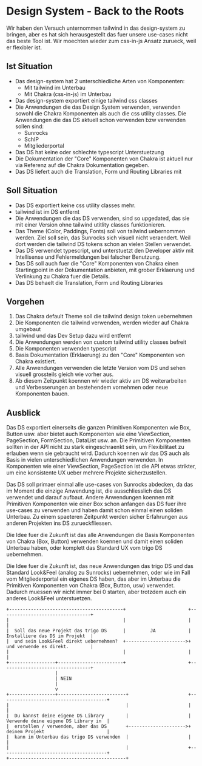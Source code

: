 # Design System  - Back to the Roots

Wir haben den Versuch unternommen tailwind in das design-system zu bringen, aber es hat sich herausgestellt das fuer unsere use-cases nicht das beste Tool ist. Wir moechten wieder zum css-in-js Ansatz zurueck, weil er flexibler ist.

## Ist Situation

- Das design-system hat 2 unterschiedliche Arten von Komponenten:
    - Mit tailwind im Unterbau
    - Mit Chakra (css-in-js) im Unterbau
- Das design-system exportiert einige tailwind css classes
- Die Anwendungen die das Design System verwenden, verwenden sowohl die Chakra Komponenten als auch die css utility classes. Die Anwendungen die das DS aktuell schon verwenden bzw verwenden sollen sind:
    - Sunrocks
    - SchIP
    - Mitgliederportal
- Das DS hat keine oder schlechte typescript Unterstuetzung
- Die Dokumentation der "Core" Komponenten von Chakra ist aktuell nur via Referenz auf die Chakra Dokumentation gegeben.
- Das DS liefert auch die Translation, Form und Routing Libraries mit

## Soll Situation

- Das DS exportiert keine css utility classes mehr.
- tailwind ist im DS entfernt
- Die Anwendungen die das DS verwenden, sind so upgedated, das sie mit einer Version ohne tailwind utitlity classes funktionieren.
- Das Theme (Color, Paddings, Fonts) soll von tailwind uebernommen werden. Ziel soll sein, das Sunrocks sich visuell nicht veraendert. Weil dort werden die tailwind DS tokens schon an vielen Stellen verwendet.
- Das DS verwendet typescript, und unterstuetzt den Developer aktiv mit Intellisense und Fehlermeldungen bei falscher Benutzung.
- Das DS soll auch fuer die "Core" Komponenten von Chakra einen Startingpoint in der Dokumentation anbieten, mit grober Erklaerung und Verlinkung zu Chakra fuer die Details.
- Das DS behaelt die Translation, Form und Routing Libraries

## Vorgehen

1. Das Chakra default Theme soll die tailwind design token uebernehmen
2. Die Komponenten die tailwind verwenden, werden wieder auf Chakra umgebaut
3. tailwind und das Dev Setup dazu wird entfernt
4. Die Anwendungen werden von custom tailwind utility classes befreit
5. Die Komponenten verwenden typescript
6. Basis Dokumentation (Erklaerung) zu den "Core" Komponenten von Chakra existiert.
7. Alle Anwendungen verwenden die letzte Version vom DS und sehen visuell grossteils gleich wie vorher aus.
8. Ab diesem Zeitpunkt koennen wir wieder aktiv am DS weiterarbeiten und Verbesserungen an bestehendem vornehmen oder neue Komponenten bauen.

## Ausblick

Das DS exportiert einerseits die ganzen Primitiven Komponenten wie Box, Button usw. aber bietet auch Komponenten wie eine ViewSection, PageSection, FormSection, DataList usw. an. Die Primitiven Komponenten sollten in der API nicht zu stark eingeschraenkt sein, um Flexibilitaet zu erlauben wenn sie gebraucht wird. Dadurch koennen wir das DS auch als Basis in vielen unterschiedlichen Anwendungen verwenden. In Komponenten wie einer ViewSection, PageSection ist die API etwas strikter, um eine konsistente UX ueber mehrere Projekte sicherzustellen.

Das DS soll primaer einmal alle use-cases von Sunrocks abdecken, da das im Moment die einzige Anwendung ist, die ausschliesslich das DS verwendet und darauf aufbaut. Andere Anwendungen koennen mit Primitiven Komponenten wie einer Box schon anfangen das DS fuer ihre use-cases zu verwenden und haben damit schon einmal einen soliden Unterbau. Zu einem spaeteren Zeitpunkt werden sicher Erfahrungen aus anderen Projekten ins DS zurueckfliessen.

Die Idee fuer die Zukunft ist das alle Anwendungen die Basis Komponenten von Chakra (Box, Button) verwenden koennen und damit einen soliden Unterbau haben, oder komplett das Standard UX vom trigo DS uebernehmen.

Die Idee fuer die Zukunft ist, das neue Anwendungen das trigo DS und das Standard Look&Feel (analog zu Sunrocks) uebernehmen, oder wie im Fall vom Mitgliederportal ein eigenes DS haben, das aber im Unterbau die Primitiven Komponenten von Chakra (Box, Button, usw) verwendet. Dadurch muessen wir nicht immer bei 0 starten, aber trotzdem auch ein anderes Look&Feel unterstuetzen.

```
+------------------------------------------+                       +---------------------------------+
|                                          |                       |                                 |
|  Soll das neue Projekt das trigo DS      |         JA            |  Installiere das DS im Projekt  |
|  und sein Look&Feel direkt uebernehmen?  +---------------------->+  und verwende es direkt.        |
|                                          |                       |                                 |
+-----------------+------------------------+                       +---------------------------------+
                  |
                  | NEIN
                  |
                  v
+-----------------+-------------------------+                      +---------------------------------------+
|                                           |                      |                                       |
|  Du kannst deine eigene DS Library        |                      |  Verwende deine eigene DS Library in  |
|  erstellen / verwenden, aber das DS       +--------------------->+  deinem Projekt                       |
|  kann im Unterbau das trigo DS verwenden  |                      |                                       |
|                                           |                      +---------------------------------------+
+-------------------------------------------+
```